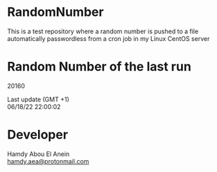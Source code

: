 # RandomNumber    
This is a test repository where a random number is pushed to a file automatically passwordless from a cron job in my Linux CentOS server    
# Random Number of the last run   
20160
      
Last update (GMT +1)    
06/18/22 22:00:02
# Developer    
Hamdy Abou El Anein   
hamdy.aea@protonmail.com
